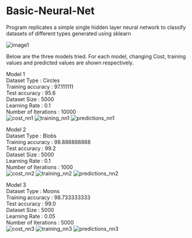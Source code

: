 # Basic-Neural-Net

Program replicates a simple single hidden layer neural network to classify datasets of different types generated using sklearn

![image1](https://user-images.githubusercontent.com/13309365/40879268-008c94fa-66bb-11e8-8bf8-7ed90e9348e8.png)

Below are the three models tried. For each model, changing Cost, training values and predicted values are shown respectively. 


Model 1  
Dataset Type : Circles  
Training accuracy : 97.111111  
Test accuracy : 95.6   
Dataset Size : 5000   
Learning Rate : 0.1  
Number of Iterations : 10000  
![cost_nn1](https://user-images.githubusercontent.com/13309365/40879250-e90d512a-66ba-11e8-80e6-94ba2e966fa5.png)
![training_nn1](https://user-images.githubusercontent.com/13309365/40879254-ee862802-66ba-11e8-8d92-f8996d1ac310.png)
![predictions_nn1](https://user-images.githubusercontent.com/13309365/40879247-e59b9aec-66ba-11e8-82c8-ab9d6dc8598f.png)

Model 2  
Dataset Type : Blobs  
Training accuracy : 98.888888888  
Test accuracy : 99.2  
Dataset Size : 5000  
Learning Rate : 0.1  
Number of Iterations : 1000  
![cost_nn2](https://user-images.githubusercontent.com/13309365/40879261-f640e654-66ba-11e8-9572-6c35e4e1b633.png)
![training_nn2](https://user-images.githubusercontent.com/13309365/40879256-f1674830-66ba-11e8-8592-0f02b6594939.png)
![predictions_nn2](https://user-images.githubusercontent.com/13309365/40879259-f4684ca0-66ba-11e8-9e3e-0182f398f0e5.png)

Model 3  
Dataset Type : Moons  
Training accuracy : 98.733333333  
Test accuracy : 99.0  
Dataset Size : 5000  
Learning Rate : 0.05  
Number of Iterations : 5000  
![cost_nn3](https://user-images.githubusercontent.com/13309365/40879267-fefdf0d4-66ba-11e8-9295-d0c4c1af4a50.png)
![training_nn3](https://user-images.githubusercontent.com/13309365/40879264-f9f96d5c-66ba-11e8-8308-370382a12196.png)
![predictions_nn3](https://user-images.githubusercontent.com/13309365/40879266-fc226b92-66ba-11e8-8754-d841543eca8e.png)

